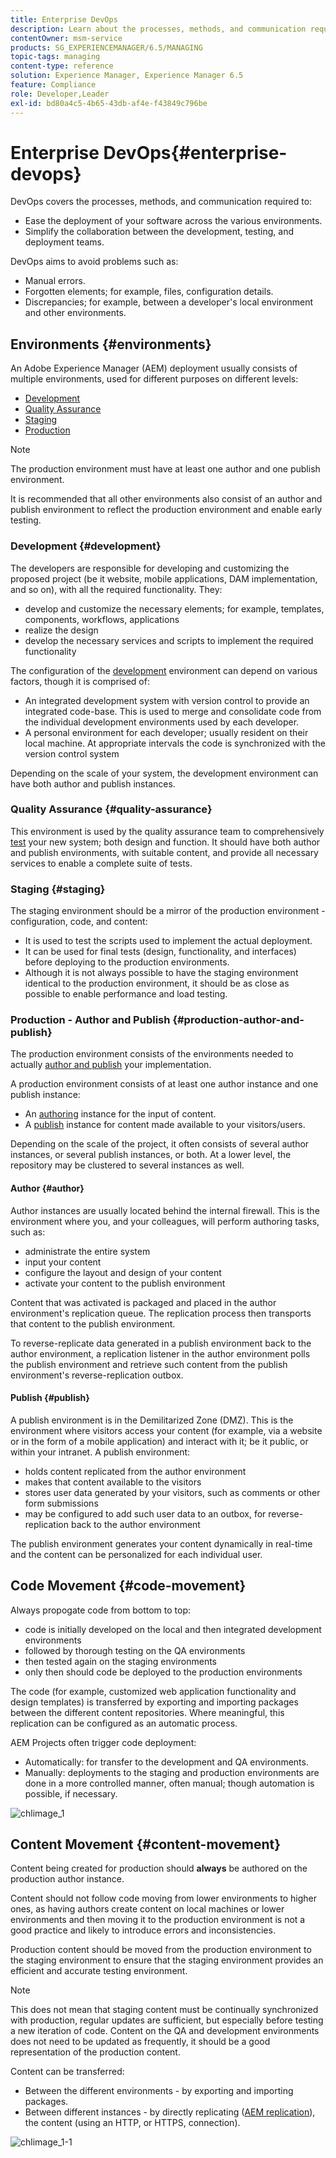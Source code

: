 ```yaml
---
title: Enterprise DevOps
description: Learn about the processes, methods, and communication required to ease deployment and simplify collaboration.
contentOwner: msm-service
products: SG_EXPERIENCEMANAGER/6.5/MANAGING
topic-tags: managing
content-type: reference
solution: Experience Manager, Experience Manager 6.5
feature: Compliance
role: Developer,Leader
exl-id: bd80a4c5-4b65-43db-af4e-f43849c796be
---
```

# Enterprise DevOps{#enterprise-devops}

DevOps covers the processes, methods, and communication required to:

* Ease the deployment of your software across the various environments.
* Simplify the collaboration between the development, testing, and deployment teams.

DevOps aims to avoid problems such as:

* Manual errors.
* Forgotten elements; for example, files, configuration details.
* Discrepancies; for example, between a developer's local environment and other environments.

## Environments {#environments}

An Adobe Experience Manager (AEM) deployment usually consists of multiple environments, used for different purposes on different levels:

* [Development](#development)
* [Quality Assurance](#quality-assurance)
* [Staging](#staging)
* [Production](#production-author-and-publish)

>[!NOTE]
>
>The production environment must have at least one author and one publish environment.
>
>It is recommended that all other environments also consist of an author and publish environment to reflect the production environment and enable early testing.

### Development {#development}

The developers are responsible for developing and customizing the proposed project (be it website, mobile applications, DAM implementation, and so on), with all the required functionality. They:

* develop and customize the necessary elements; for example, templates, components, workflows, applications
* realize the design
* develop the necessary services and scripts to implement the required functionality

The configuration of the [development](/help/sites-developing/best-practices.md) environment can depend on various factors, though it is comprised of:

* An integrated development system with version control to provide an integrated code-base. This is used to merge and consolidate code from the individual development environments used by each developer.
* A personal environment for each developer; usually resident on their local machine. At appropriate intervals the code is synchronized with the version control system

Depending on the scale of your system, the development environment can have both author and publish instances.

### Quality Assurance {#quality-assurance}

This environment is used by the quality assurance team to comprehensively [test](/help/sites-developing/test-plan.md) your new system; both design and function. It should have both author and publish environments, with suitable content, and provide all necessary services to enable a complete suite of tests.

### Staging {#staging}

The staging environment should be a mirror of the production environment - configuration, code, and content:

* It is used to test the scripts used to implement the actual deployment.
* It can be used for final tests (design, functionality, and interfaces) before deploying to the production environments.
* Although it is not always possible to have the staging environment identical to the production environment, it should be as close as possible to enable performance and load testing.

### Production - Author and Publish {#production-author-and-publish}

The production environment consists of the environments needed to actually [author and publish](/help/sites-authoring/author.md#concept-of-authoring-and-publishing) your implementation.

A production environment consists of at least one author instance and one publish instance:

* An [authoring](#author) instance for the input of content.
* A [publish](#publish) instance for content made available to your visitors/users.

Depending on the scale of the project, it often consists of several author instances, or several publish instances, or both. At a lower level, the repository may be clustered to several instances as well.

#### Author {#author}

Author instances are usually located behind the internal firewall. This is the environment where you, and your colleagues, will perform authoring tasks, such as:

* administrate the entire system
* input your content
* configure the layout and design of your content
* activate your content to the publish environment

Content that was activated is packaged and placed in the author environment's replication queue. The replication process then transports that content to the publish environment.

To reverse-replicate data generated in a publish environment back to the author environment, a replication listener in the author environment polls the publish environment and retrieve such content from the publish environment's reverse-replication outbox.

#### Publish {#publish}

A publish environment is in the Demilitarized Zone (DMZ). This is the environment where visitors access your content (for example, via a website or in the form of a mobile application) and interact with it; be it public, or within your intranet. A publish environment:

* holds content replicated from the author environment
* makes that content available to the visitors
* stores user data generated by your visitors, such as comments or other form submissions
* may be configured to add such user data to an outbox, for reverse-replication back to the author environment

The publish environment generates your content dynamically in real-time and the content can be personalized for each individual user.

## Code Movement {#code-movement}

Always propogate code from bottom to top:

* code is initially developed on the local and then integrated development environments
* followed by thorough testing on the QA environments
* then tested again on the staging environments
* only then should code be deployed to the production environments

The code (for example, customized web application functionality and design templates) is transferred by exporting and importing packages between the different content repositories. Where meaningful, this replication can be configured as an automatic process.

AEM Projects often trigger code deployment:

* Automatically: for transfer to the development and QA environments.
* Manually: deployments to the staging and production environments are done in a more controlled manner, often manual; though automation is possible, if necessary.

![chlimage_1](assets/chlimage_1.png)

## Content Movement {#content-movement}

Content being created for production should **always** be authored on the production author instance.

Content should not follow code moving from lower environments to higher ones, as having authors create content on local machines or lower environments and then moving it to the production environment is not a good practice and likely to introduce errors and inconsistencies.

Production content should be moved from the production environment to the staging environment to ensure that the staging environment provides an efficient and accurate testing environment.

>[!NOTE]
>
>This does not mean that staging content must be continually synchronized with production, regular updates are sufficient, but especially before testing a new iteration of code. Content on the QA and development environments does not need to be updated as frequently, it should be a good representation of the production content.

Content can be transferred:

* Between the different environments - by exporting and importing packages.
* Between different instances - by directly replicating ([AEM replication](/help/sites-deploying/replication.md)), the content (using an HTTP, or HTTPS, connection).

![chlimage_1-1](assets/chlimage_1-1.png)
